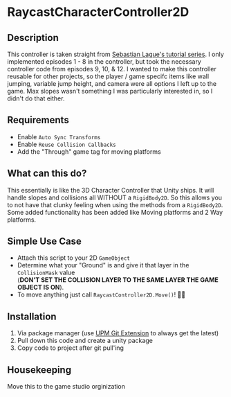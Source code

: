 # RaycastCharacterController2D

## Description
This controller is taken straight from [Sebastian Lague's tutorial series](https://youtube.com/playlist?list=PLFt_AvWsXl0f0hqURlhyIoAabKPgRsqjz). I only implemented episodes 1 - 8 in the controller, but took the necessary controller code from episodes 9, 10, & 12. I wanted to make this controller reusable for other projects, so the player / game specifc items like wall jumping, variable jump height, and camera were all options I left up to the game. Max slopes wasn't something I was particularly interested in, so I didn't do that either.

## Requirements
- Enable `Auto Sync Transforms`
- Enable `Reuse Collision Callbacks`
- Add the "Through" game tag for moving platforms

## What can this do?
This essentially is like the 3D Character Controller that Unity ships. It will handle slopes and collisions all WITHOUT a `RigidBody2D`. So this allows you to not have that clunky feeling when using the methods from a `RigidBody2D`. Some added functionality has been added like Moving platforms and 2 Way platforms. 

## Simple Use Case
- Attach this script to your 2D `GameObject`
- Determine what your "Ground" is and give it that layer in the `CollisionMask` value <br/>(**__DON'T SET THE COLLISION LAYER TO THE SAME LAYER THE GAME OBJECT IS ON__**).
- To move anything just call `RaycastController2D.Move()`! 👏🏿

## Installation
1. Via package manager (use [UPM Git Extension](https://github.com/mob-sakai/UpmGitExtension) to always get the latest)
2. Pull down this code and create a unity package
3. Copy code to project after git pull'ing

## Housekeeping
Move this to the game studio orginization
